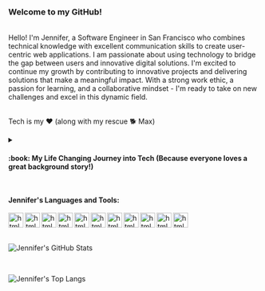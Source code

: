 ### Welcome to my GitHub!
<br>
Hello! I'm Jennifer, a Software Engineer in San Francisco who combines technical knowledge with excellent communication skills
to create user-centric web applications. I am passionate about using technology to bridge the gap between users 
and innovative digital solutions. I'm excited to continue my growth by contributing to innovative projects and delivering solutions that make a meaningful impact. 
With a strong work ethic, a passion for learning, and a collaborative mindset - I'm ready to take on new challenges and excel in this dynamic field.<br>

<br>

Tech is my ❤️  (along with my rescue 🐕 Max)
<br>

<details>
<summary><h4>:book: My Life Changing Journey into Tech (Because everyone loves a great background story!)</h4></summary>
I transitioned into tech from a successful career in dentistry as a State of California Registered Dental Assistant. Working my way up through various roles in the dental practice, from back office 
clinical positions to front office administrative responsibilities, I eventually achieved the top role as General Manager overseeing multiple locations for an oral surgery practice. Priot to that I managed my own incorporated small business.


During the pandemic, I made a life-changing decision to take a leap of faith and follow my passion for building and creating things. While dentistry had been a fulfilling field where I enjoyed helping 
others, I felt a strong connection with data and its potential applications. Even during my dental career, I proactively used data to enhance my performance in various roles. To explore my passion 
further, I pursued and successfully completed the Google Data Analytics Professional Certification.

However, my desire for creating and building things persisted, leading me to consider software engineering as a potential career path. During my research, I came across the APP partnership with Anita B 
and Intuit, which seemed like an incredible opportunity to combine my passion for technology with my eagerness to make a positive impact. Excitement surged through me when I found out that, out of 
numerous applicants, I was among the chosen few selected for this unique opportunity.

Throughout my software engineering apprenticeship at Intuit, I dedicated myself to learning and growing. I earned my full-stack Tech Degree (Javascript, Node, React, Express, and SQL)
The Prediction Service AI Team embraced me as an Engineering Apprentice. I was thrilled to be a part of the team! During my apprenticeship, I learned the value of applying best practices 
during sprints by refining my skills in software development, testing, and end-of-sprint code presentations. The experience reinforced the importance of teamwork, effective communication, 
and adaptability in a fast-paced development environment.

**During my time at Intuit, I was humbled to receive two awards: Customer Obsession and Courage**

As I immersed myself in software engineering, I found satisfaction in creating user-centric web applications with an understanding how my work could positively impact others. I developed a deep 
appreciation for design, not just for aesthetics but for the intentional functionality it brings to the code behind the scenes. My fascination with the power of data continued to grow as I saw how it can inform and influence positive outcomes.

My tech journey has been one of continuous learning and growth. I actively engage in expanding my skills in both front and back-end, embracing challenges as opportunities to master new concepts. 

Reflecting on my progress from a year ago when I took that leap of faith to the present, I am amazed at how far I've come. I'm enthusiastic about where my tech journey will lead me next and excited 
to keep building and creating meaningful things. Each day, I eagerly learn and develop, driven by the desire to make a difference in the tech industry and contribute to a better future.
</details>
<br>    

**Jennifer's Languages and Tools:**
\
\
<img align="left" alt="html" width="30px" style="padding-right-10px;" src="https://cdn.jsdelivr.net/gh/devicons/devicon/icons/html5/html5-original.svg" />
<img align="left" alt="html" width="30px" style="padding-right-10px;" src="https://cdn.jsdelivr.net/gh/devicons/devicon/icons/css3/css3-original.svg" />
<img align="left" alt="html" width="30px" style="padding-right-10px;" src="https://cdn.jsdelivr.net/gh/devicons/devicon/icons/javascript/javascript-original.svg" />
<img align="left" alt="html" width="30px" style="padding-right-10px;" src="https://cdn.jsdelivr.net/gh/devicons/devicon/icons/react/react-original.svg" />
<img align="left" alt="html" width="30px" style="padding-right-10px;" src="https://cdn.jsdelivr.net/gh/devicons/devicon/icons/bootstrap/bootstrap-original.svg" />
<img align="left" alt="html" width="30px" style="padding-right-10px;" src="https://cdn.jsdelivr.net/gh/devicons/devicon/icons/nodejs/nodejs-original-wordmark.svg" />
<img align="left" alt="html" width="30px" style="padding-right-10px;" src="https://cdn.jsdelivr.net/gh/devicons/devicon/icons/npm/npm-original-wordmark.svg" />
<img align="left" alt="html" width="30px" style="padding-right-10px;" src="https://cdn.jsdelivr.net/gh/devicons/devicon/icons/vscode/vscode-original.svg" />
<img align="left" alt="html" width="30px" style="padding-right-10px;" src="https://cdn.jsdelivr.net/gh/devicons/devicon/icons/github/github-original.svg" />
<img align="left" alt="html" width="30px" style="padding-right-10px;" src="https://cdn.jsdelivr.net/gh/devicons/devicon/icons/canva/canva-original.svg" />
<img align="left" alt="html" width="30px" style="padding-right-10px;" src="https://cdn.jsdelivr.net/gh/devicons/devicon/icons/jest/jest-plain.svg" />
<br>


<br>



<!---📊 **My Personal Github Stats - because data is everything**--->
![Jennifer's GitHub Stats](https://github-readme-stats.vercel.app/api?username=jcptrevillian&rank_icon=github&theme=transparent&hide=stars,issues) 
<!---![Jennifer's GitHub stats](https://github-readme-stats.vercel.app/api?username=jcptrevillian&theme=dark&show_icons=true)--->

<br>


<!---💻 **Jennifer's Top Languages**--->
![Jennifer's Top Langs](https://github-readme-stats.vercel.app/api/top-langs/?username=jcptrevillian&layout=donut-vertical)
<!---![Top Langs](https://github-readme-stats.vercel.app/api/top-langs/?username=jcptrevillian&hide_progress=true)--->
<!---![Top Langs](https://github-readme-stats.vercel.app/api/top-langs/?username=jcptrevillian&langs_count=8)--->







